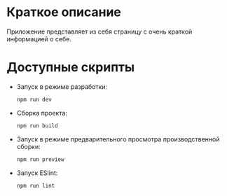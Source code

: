 # Краткое описание

Приложение представляет из себя страницу с очень краткой информацией о себе.

# Доступные скрипты

- Запуск в режиме разработки:

  ```sh
  npm run dev
  ```

- Сборка проекта:

  ```sh
  npm run build
  ```

- Запуск в режиме предварительного просмотра производственной сборки:

  ```sh
  npm run preview
  ```

- Запуск ESlint:

  ```sh
  npm run lint
  ```
